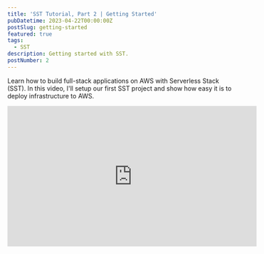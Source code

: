 ```yaml
---
title: 'SST Tutorial, Part 2 | Getting Started'
pubDatetime: 2023-04-22T00:00:00Z
postSlug: getting-started
featured: true
tags:
  - SST
description: Getting started with SST.
postNumber: 2
---
```


Learn how to build full-stack applications on AWS with Serverless Stack (SST).
In this video, I'll setup our first SST project and show how easy it is to
deploy infrastructure to AWS.

<iframe width="560" height="315" src="https://www.youtube.com/embed/PlmzPEfchBE" title="YouTube video player" frameborder="0" allow="accelerometer; autoplay; clipboard-write; encrypted-media; gyroscope; picture-in-picture; web-share" allowfullscreen></iframe>

